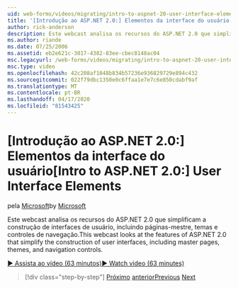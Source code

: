 ```yaml
---
uid: web-forms/videos/migrating/intro-to-aspnet-20-user-interface-elements
title: '[Introdução ao ASP.NET 2.0:] Elementos da interface do usuário | Microsoft Docs'
author: rick-anderson
description: Este webcast analisa os recursos do ASP.NET 2.0 que simplificam a construção de interfaces de usuário, incluindo páginas-mestre, temas e controles de navegação.
ms.author: riande
ms.date: 07/25/2006
ms.assetid: eb2e621c-3017-4382-83ee-cbec8148ac04
msc.legacyurl: /web-forms/videos/migrating/intro-to-aspnet-20-user-interface-elements
msc.type: video
ms.openlocfilehash: 42c208af1048b834b57236e936829729e894c432
ms.sourcegitcommit: 022f79dbc1350e0c6ffaa1e7e7c6e850cdabf9af
ms.translationtype: MT
ms.contentlocale: pt-BR
ms.lasthandoff: 04/17/2020
ms.locfileid: "81543425"
---
```

# <a name="intro-to-aspnet-20-user-interface-elements"></a><span data-ttu-id="ae672-103">[Introdução ao ASP.NET 2.0:] Elementos da interface do usuário</span><span class="sxs-lookup"><span data-stu-id="ae672-103">[Intro to ASP.NET 2.0:] User Interface Elements</span></span>

<span data-ttu-id="ae672-104">pela [Microsoft](https://github.com/microsoft)</span><span class="sxs-lookup"><span data-stu-id="ae672-104">by [Microsoft](https://github.com/microsoft)</span></span>

<span data-ttu-id="ae672-105">Este webcast analisa os recursos do ASP.NET 2.0 que simplificam a construção de interfaces de usuário, incluindo páginas-mestre, temas e controles de navegação.</span><span class="sxs-lookup"><span data-stu-id="ae672-105">This webcast looks at the features of ASP.NET 2.0 that simplify the construction of user interfaces, including master pages, themes, and navigation controls.</span></span>

[<span data-ttu-id="ae672-106">&#9654; Assista ao vídeo (63 minutos)</span><span class="sxs-lookup"><span data-stu-id="ae672-106">&#9654; Watch video (63 minutes)</span></span>](https://channel9.msdn.com/Blogs/ASP-NET-Site-Videos/intro-to-aspnet-20-user-interface-elements)

> [!div class="step-by-step"]
> <span data-ttu-id="ae672-107">[Próximo](intro-to-aspnet-20-aspnet-20-fundamentals.md)
> [anterior](migrating-from-classic-asp-to-aspnet.md)</span><span class="sxs-lookup"><span data-stu-id="ae672-107">[Previous](intro-to-aspnet-20-aspnet-20-fundamentals.md)
[Next](migrating-from-classic-asp-to-aspnet.md)</span></span>
